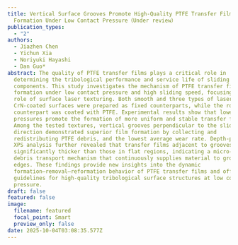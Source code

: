 ```yaml
---
title: Vertical Surface Grooves Promote High-Quality PTFE Transfer Film
  Formation Under Low Contact Pressure（Under review）
publication_types:
  - "2"
authors:
  - Jiazhen Chen
  - Yichun Xia
  - Noriyuki Hayashi
  - Dan Guo*
abstract: The quality of PTFE transfer films plays a critical role in
  determining the tribological performance and service life of sliding
  components. This study investigates the mechanism of PTFE transfer film
  formation under low contact pressure and high sliding speed, focusing on the
  role of surface laser texturing. Both smooth and three types of laser-textured
  CrN-coated surfaces were prepared as fixed counterparts, while the rotating
  counterpart was coated with PTFE. Experimental results show that lower contact
  pressures promote the formation of more uniform and stable transfer films.
  Among the tested textures, vertical grooves perpendicular to the sliding
  direction demonstrated superior film formation by collecting and
  redistributing PTFE debris, and the lowest average wear rate. Depth-profile
  XPS analysis further revealed that transfer films adjacent to grooves were
  significantly thicker than those in flat regions, indicating a micro-scale
  debris transport mechanism that continuously supplies material to groove
  edges. These findings provide new insights into the dynamic
  formation–removal–reformation behavior of PTFE transfer films and offer design
  guidelines for high-quality tribological surface structures at low contact
  pressure.
draft: false
featured: false
image:
  filename: featured
  focal_point: Smart
  preview_only: false
date: 2025-10-04T03:08:35.577Z
---
```

